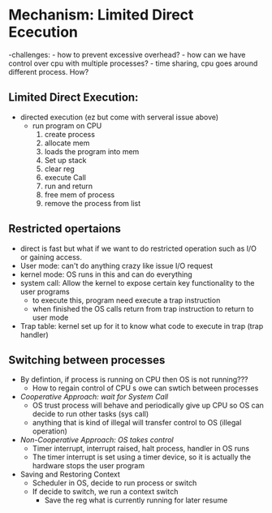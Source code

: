 # Mechanism: Limited Direct Ececution
-challenges:
    - how to prevent excessive overhead?
    - how can we have control over cpu with multiple processes?
    - time sharing, cpu goes around different process. How?

## Limited Direct Execution:
- directed execution (ez but come with serveral issue above)
    - run program on CPU
        1. create process
        2. allocate mem
        3. loads the program into mem
        4. Set up stack
        5. clear reg
        6. execute Call
        7. run and return
        8. free mem of process
        9. remove the process from list

## Restricted opertaions
- direct is fast but what if we want to do restricted operation such as I/O or gaining access.
- User mode: can't do anything crazy like issue I/O request
- kernel mode: OS runs in this and can do everything 
- system call: Allow the kernel to expose certain key functionality to the user programs
    - to execute this, program need execute a trap instruction
    - when finished the OS calls return from trap instruction to return to user mode
- Trap table: kernel set up for it to know what code to execute in trap (trap handler)

## Switching between processes
- By defintion, if process is running on CPU then OS is not running???
    - How to regain control of CPU s owe can swtich between processes
- *Cooperative Approach: wait for System Call*
    - OS trust process will behave and periodically give up CPU so OS can decide to run other tasks (sys call)
    - anything that is kind of illegal will transfer control to OS (illegal operation)
- *Non-Cooperative Approach: OS takes control*
    - Timer interrupt, interrupt raised, halt process, handler in OS runs
    - The timer interrupt is set using a timer device, so it is actually the hardware stops the user program
- Saving and Restoring Context
    - Scheduler in OS, decide to run process or switch
    - If decide to switch, we run a context switch
        - Save the reg what is currently running for later resume
    

